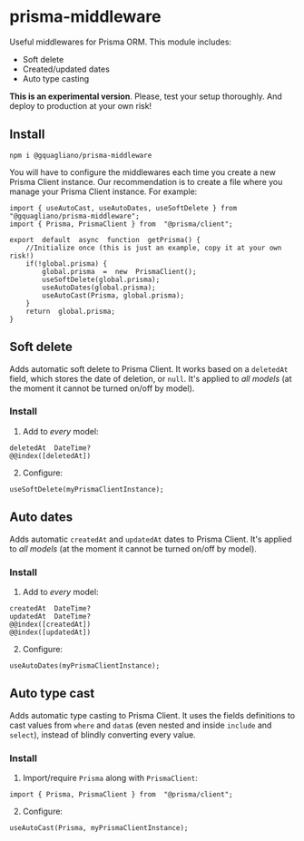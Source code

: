 
# prisma-middleware  

Useful middlewares for Prisma ORM. This module includes:

- Soft delete
- Created/updated dates
- Auto type casting

**This is an experimental version**. Please, test your setup thoroughly. And deploy to production at your own risk!

## Install
````
npm i @gquagliano/prisma-middleware
````

You will have to configure the middlewares each time you create a new Prisma Client instance. Our recommendation is to create a file where you manage your Prisma Client instance. For example:

````
import { useAutoCast, useAutoDates, useSoftDelete } from  "@gquagliano/prisma-middleware";
import { Prisma, PrismaClient } from  "@prisma/client";

export  default  async  function  getPrisma() {
	//Initialize once (this is just an example, copy it at your own risk!)
	if(!global.prisma) {
		global.prisma  =  new  PrismaClient();
		useSoftDelete(global.prisma);
		useAutoDates(global.prisma);
		useAutoCast(Prisma, global.prisma);
	}
	return  global.prisma;
}
````

## Soft delete
Adds automatic soft delete to Prisma Client. It works based on a `deletedAt` field, which stores the date of deletion, or `null`. It's applied to *all models* (at the moment it cannot be turned on/off by model).

### Install
1. Add to *every* model:
```
deletedAt  DateTime?
@@index([deletedAt])
```
2. Configure:
````
useSoftDelete(myPrismaClientInstance);
````

## Auto dates
Adds automatic `createdAt` and `updatedAt` dates to Prisma Client. It's applied to *all models* (at the moment it cannot be turned on/off by model).

### Install
1. Add to *every* model:
```
createdAt  DateTime?
updatedAt  DateTime?
@@index([createdAt])
@@index([updatedAt])
```
2. Configure:
````
useAutoDates(myPrismaClientInstance);
````

## Auto type cast
Adds automatic type casting to Prisma Client. It uses the fields definitions to cast values from `where` and `data`s (even nested and inside `include` and `select`), instead of blindly converting every value.

### Install
1. Import/require `Prisma` along with `PrismaClient`:
```
import { Prisma, PrismaClient } from  "@prisma/client";
```
2. Configure:
````
useAutoCast(Prisma, myPrismaClientInstance);
````